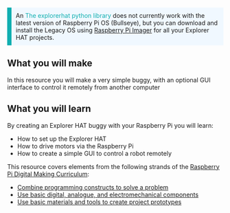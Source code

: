 <p style="border-left: solid; border-width:10px; border-color: #0faeb0; background-color: aliceblue; padding: 10px;">
An <span style="color: #0faeb0">The explorerhat python library</span> does not currently work with the latest version of Raspberry Pi OS (Bullseye), but you can download and install the Legacy OS using <a href="https://www.raspberrypi.com/software/"> Raspberry Pi Imager</a> for all your Explorer HAT projects.
</p>

## What you will make
In this resource you will make a very simple buggy, with an optional GUI interface to control it remotely from another computer

## What you will learn
By creating an Explorer HAT buggy with your Raspberry Pi you will learn:

- How to set up the Explorer HAT
- How to drive motors via the Raspberry Pi
- How to create a simple GUI to control a robot remotely

This resource covers elements from the following strands of the [Raspberry Pi Digital Making Curriculum](https://www.raspberrypi.org/curriculum/):

- [Combine programming constructs to solve a problem](https://www.raspberrypi.org/curriculum/programming/builder)
- [Use basic digital, analogue, and electromechanical components](https://www.raspberrypi.org/curriculum/physical-computing/creator)
- [Use basic materials and tools to create project prototypes](https://www.raspberrypi.org/curriculum/manufacture/creator)

